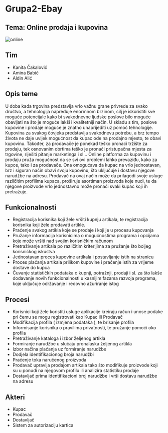 # Grupa2-Ebay
## Tema: Online prodaja i kupovina
![online](https://banner2.cleanpng.com/20180128/ojw/kisspng-logo-shopping-shopping-logo-design-5a6db6532c7f63.6926652415171395391823.jpg)

## Tim
  - Kanita Čakalović
  - Amina Babić
  - Aldin Alić
## Opis teme

U doba kada trgovina predstavlja vrlo važnu grane privrede za svako društvo, a tehnologija napreduje enormnom brzinom, cilj je iskoristiti sve moguće potencijale kako bi svakodnevne ljudske poslove bilo moguće obavljati na što je moguće lakši i kvalitetniji način. 
U skladu s tim, poslove kupovine i prodaje moguće je znatno unaprijediti uz pomoć tehnologije. Kupovina za svakog čovjeka predstavlja svakodnevu potrebu, a brz tempo života ne daje uvijek mogućnost da kupac ode na prodajno mjesto, te obavi kupovinu. Također, za prodavače je ponekad teško pronaći tržište za prodaju, tek osnovanim obrtima teško je pronaći pristupačna mjesta za trgovine, riješiti pitanje marketinga i sl... Online platforma za kupovinu i prodaju pruža mogućnost da se svi ovi problemi lahko prevaziđu, kako za kupce, tako i za prodavače. Ona omogućava da kupac na vrlo jednostavan, brz i siguran način obavi svoju kupovinu, što uključuje i dostavu njegove narudžbe na adresu. Prodavač na ovaj način može da prilagodi svoje usluge različitim profilima kupaca, proširuje asortiman proizvoda koje nudi, te da njegove proizvode vrlo jednostavno može pronaći svaki kupac koji ih pretražuje. 

## Funkcionalnosti 

- Registracija korisnika koji žele vršiti kupnju artikala, te registracija korisnika koji žele prodavati artikle.
- Praćenje svakog artikla koje se prodaje i koji je u procesu kupovanja
- Pružanje informacija korisnicima o mogućnostima programa i opcijama koje može vršiti nad svojim korisničkim računom
- Pretraživanje artikala po različitim kriterijima za pružanje što boljeg korisničkog iskustva
- Jednostavan proces kupovine artikala i postavljanje istih na stranicu 
- Proces plaćanja artikala prilikom kupovine i praćenje istih za vrijeme dostave do kupca
- Čuvanje statističkih podataka o kupnji, potražnji, prodaji i sl. za što lakše dodavanje novih funkcionalnosti u kasnijim fazama razvoja programa, koje uključuje održavanje i redovno ažuriranje istog

## Procesi
- Korisnici koji žele koristiti usluge aplikacije kreiraju račun i unose podake pri čemu se mogu registrovati kao Kupac ili Prodavač
- Modifikacija profila ( izmjena podataka ), te brisanje profila
- Informisanje korisnika o pravilima privatnosti, te pružanje pomoći oko profila
- Pretraživanje kataloga i izbor željenog artikla
- Formiranje narudžbe u slučaju pronalaska željenog artikla
- Izbor načina plaćanja uz formiranje narudžbe
- Dodjela identifikacionog broja narudžbi
- Praćenje toka naručenog proizvoda
- Prodavač upravlja prodajom artikala tako što modifikuje proizvode koji su u ponudi na njegovom profilu ili analizira statistiku prodaje
- Dostavljač prima identifikacioni broj narudžbe i vrši dostavu narudžbe na adresu

## Akteri

- Kupac
- Prodavač
- Dostavljač 
- Sistem za autorizaciju kartica


